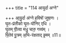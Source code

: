 +++
title = "114 आयुर्दा अग्ने"

+++
आ॒यु॒र्दा अ॑ग्ने ह॒विषो॑ जुषा॒णः ।  
घृ॒त-प्र॑तीको घृ॒त-यो॑निर् एधि ।  
घृ॒तम् पी॒त्वा मधु॒ चारु॒ गव्य॑म् ।      
पि॒तेव॑ पु॒त्रम् अ॒भि-र॑क्षताद् इ॒मम् ॥11॥